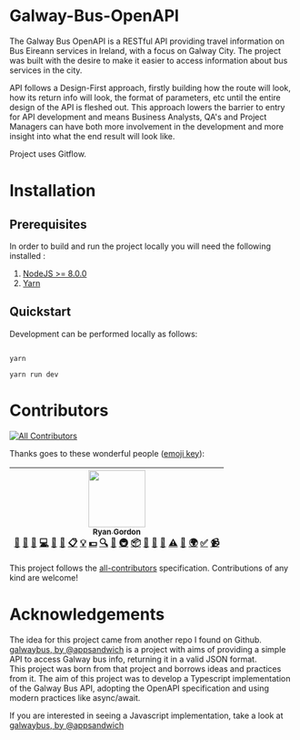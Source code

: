 # Galway-Bus-OpenAPI
The Galway Bus OpenAPI is a RESTful API providing travel information on Bus Eireann services in Ireland, with a focus on Galway City.
The project was built with the desire to make it easier to access information about bus services in the city. 

API follows a Design-First approach, firstly building how the route will look, how its return info will look, the format of parameters, etc until the entire design of the API is fleshed out. This approach lowers the barrier to entry for API development and means Business Analysts, QA's and Project Managers can have both more involvement in the development and more insight into what the end result will look like.

Project uses Gitflow.
# Installation 

## Prerequisites
In order to build and run the project locally you will need the following installed :  

1. [NodeJS >= 8.0.0](https://nodejs.org/)
2. [Yarn](https://yarnpkg.com/)

## Quickstart

Development can be performed locally as follows:

```$bash

yarn

yarn run dev

```

# Contributors 
[![All Contributors](https://img.shields.io/badge/all_contributors-1-orange.svg?style=flat)](#contributors)

Thanks goes to these wonderful people
([emoji key](https://github.com/kentcdodds/all-contributors#emoji-key)):

<!-- ALL-CONTRIBUTORS-LIST:START - Do not remove or modify this section -->
<!-- prettier-ignore -->
| [<img src="https://avatars1.githubusercontent.com/u/11082710?v=4" width="100px;"/><br /><sub><b>Ryan Gordon</b></sub>](https://github.com/Ryan-Gordon)<br />[💬](#question-Ryan-Gordon "Answering Questions") [📝](#blog-Ryan-Gordon "Blogposts") [🐛](https://github.com/Ryan-Gordon/Galway-Bus-OpenAPI/issues?q=author%3ARyan-Gordon "Bug reports") [💻](https://github.com/Ryan-Gordon/Galway-Bus-OpenAPI/commits?author=Ryan-Gordon "Code") [🎨](#design-Ryan-Gordon "Design") [📖](https://github.com/Ryan-Gordon/Galway-Bus-OpenAPI/commits?author=Ryan-Gordon "Documentation") [📋](#eventOrganizing-Ryan-Gordon "Event Organizing") [💡](#example-Ryan-Gordon "Examples") [💵](#financial-Ryan-Gordon "Financial") [🔍](#fundingFinding-Ryan-Gordon "Funding Finding") [🤔](#ideas-Ryan-Gordon "Ideas, Planning, & Feedback") [🚇](#infra-Ryan-Gordon "Infrastructure (Hosting, Build-Tools, etc)") [📦](#platform-Ryan-Gordon "Packaging/porting to new platform") [🔌](#plugin-Ryan-Gordon "Plugin/utility libraries") [👀](#review-Ryan-Gordon "Reviewed Pull Requests") [📢](#talk-Ryan-Gordon "Talks") [⚠️](https://github.com/Ryan-Gordon/Galway-Bus-OpenAPI/commits?author=Ryan-Gordon "Tests") [🔧](#tool-Ryan-Gordon "Tools") [🌍](#translation-Ryan-Gordon "Translation") [✅](#tutorial-Ryan-Gordon "Tutorials") [📹](#video-Ryan-Gordon "Videos") |
| :---: |
<!-- ALL-CONTRIBUTORS-LIST:END -->

This project follows the
[all-contributors](https://github.com/kentcdodds/all-contributors)
specification. Contributions of any kind are welcome!
# Acknowledgements  

The idea for this project came from another repo I found on Github. [galwaybus, by @appsandwich](https://github.com/appsandwich/galwaybus) is a project with aims of providing a simple API to access Galway bus info, returning it in a valid JSON format.  
This project was born from that project and borrows ideas and practices from it. The aim of this project was to develop a Typescript implementation of the Galway Bus API, adopting the OpenAPI specification and using modern practices like async/await.

If you are interested in seeing a Javascript implementation, take a look at [galwaybus, by @appsandwich](https://github.com/appsandwich/galwaybus)


